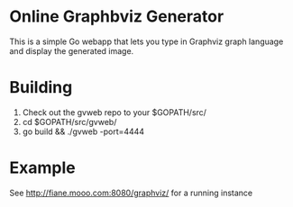 Online Graphbviz Generator
=========================

This is a simple Go webapp that lets you type in Graphviz graph language
and display the generated image.

Building
========
1. Check out the gvweb repo to your $GOPATH/src/
2. cd $GOPATH/src/gvweb/
3. go build && ./gvweb -port=4444

Example
=======
See http://fiane.mooo.com:8080/graphviz/ for a running instance
